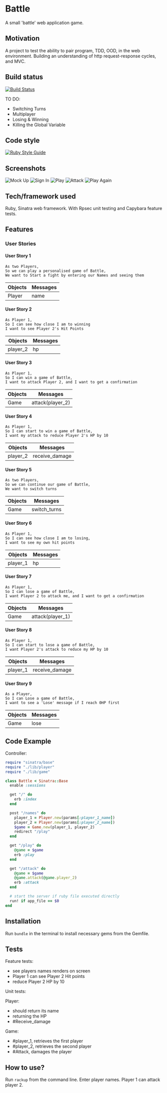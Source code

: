 # Battle
A small 'battle' web application game.

## Motivation
A project to test the ability to pair program, TDD, OOD, in the web environment. Building an understanding of http request-response cycles, and MVC.

## Build status
[![Build Status](https://travis-ci.com/chriswhitehouse/Battle.svg?branch=main)](https://travis-ci.com/chriswhitehouse/Battle)

TO DO:

* Switching Turns
* Multiplayer
* Losing & Winning
* Killing the Global Variable

## Code style
[![Ruby Style Guide](https://img.shields.io/badge/code_style-standard-brightgreen.svg)](https://github.com/testdouble/standard)

## Screenshots
![Mock Up](https://github.com/chriswhitehouse/Battle/blob/main/screenshots/battle_final_mockup.png)
![Sign In](https://github.com/chriswhitehouse/Battle/blob/main/screenshots/Screenshot%202020-12-12%20at%2017.19.45.png)
![Play](https://github.com/chriswhitehouse/Battle/blob/main/screenshots/Screenshot%202020-12-12%20at%2017.19.59.png)
![Attack](https://github.com/chriswhitehouse/Battle/blob/main/screenshots/Screenshot%202020-12-12%20at%2017.20.19.png)
![Play Again](https://github.com/chriswhitehouse/Battle/blob/main/screenshots/Screenshot%202020-12-12%20at%2017.20.33.png)

## Tech/framework used
Ruby, Sinatra web framework. With Rpsec unit testing and Capybara feature tests.

## Features

### User Stories

#### User Story 1
```
As two Players,
So we can play a personalised game of Battle,
We want to Start a fight by entering our Names and seeing them
```
| Objects | Messages |
|---|---|
| Player | name |

#### User Story 2
```
As Player 1,
So I can see how close I am to winning
I want to see Player 2's Hit Points
```
| Objects | Messages |
|---|---|
| player_2 | hp |
#### User Story 3
```
As Player 1,
So I can win a game of Battle,
I want to attack Player 2, and I want to get a confirmation
```
| Objects | Messages |
|---|---|
| Game | attack(player_2) |
#### User Story 4
```
As Player 1,
So I can start to win a game of Battle,
I want my attack to reduce Player 2's HP by 10
```
| Objects | Messages |
|---|---|
| player_2 | receive_damage |
#### User Story 5
```
As two Players,
So we can continue our game of Battle,
We want to switch turns
```
| Objects | Messages |
|---|---|
| Game | switch_turns |
#### User Story 6
```
As Player 1,
So I can see how close I am to losing,
I want to see my own hit points
```
| Objects | Messages |
|---|---|
| player_1 | hp |
#### User Story 7
```
As Player 1,
So I can lose a game of Battle,
I want Player 2 to attack me, and I want to get a confirmation
```
| Objects | Messages |
|---|---|
| Game | attack(player_1) |
#### User Story 8
```
As Player 1,
So I can start to lose a game of Battle,
I want Player 2's attack to reduce my HP by 10
```
| Objects | Messages |
|---|---|
| player_1 | receive_damage |
#### User Story 9
```
As a Player,
So I can Lose a game of Battle,
I want to see a 'Lose' message if I reach 0HP first
```
| Objects | Messages |
|---|---|
| Game| lose |

## Code Example
Controller:

``` ruby
require "sinatra/base"
require "./lib/player"
require "./lib/game"

class Battle < Sinatra::Base
  enable :sessions

  get "/" do
    erb :index
  end

  post "/names" do
    player_1 = Player.new(params[:player_1_name])
    player_2 = Player.new(params[:player_2_name])
    $game = Game.new(player_1, player_2)
    redirect "/play"
  end

  get "/play" do
    @game = $game
    erb :play
  end

  get "/attack" do
    @game = $game
    @game.attack(@game.player_2)
    erb :attack
  end

  # start the server if ruby file executed directly
  run! if app_file == $0
end
```


## Installation
Run `bundle` in the terminal to install necessary gems from the Gemfile.

## Tests
Feature tests:

* see players names renders on screen
* Player 1 can see Player 2 Hit points
* reduce Player 2 HP by 10

Unit tests:

Player:
* should return its name
* returning the HP
* #Receive_damage

Game:
* #player_1, retrieves the first player
* #player_2, retrieves the second player
* #Attack, damages the player

## How to use?
Run `rackup` from the command line. Enter player names. Player 1 can attack player 2.
